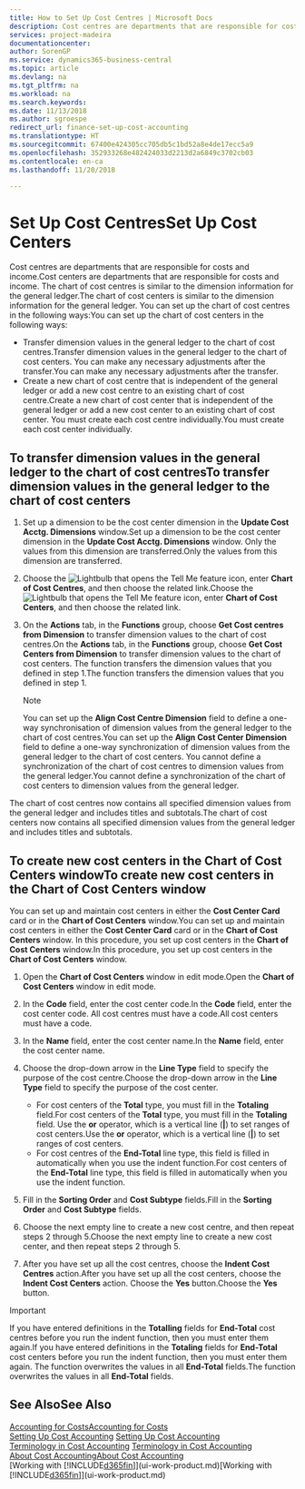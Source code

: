 ```yaml
---
title: How to Set Up Cost Centres | Microsoft Docs
description: Cost centres are departments that are responsible for costs and income. The chart of cost centres is similar to the dimension information for the general ledger.
services: project-madeira
documentationcenter: 
author: SorenGP
ms.service: dynamics365-business-central
ms.topic: article
ms.devlang: na
ms.tgt_pltfrm: na
ms.workload: na
ms.search.keywords: 
ms.date: 11/13/2018
ms.author: sgroespe
redirect_url: finance-set-up-cost-accounting
ms.translationtype: HT
ms.sourcegitcommit: 67400e424305cc705db5c1bd52a8e4de17ecc5a9
ms.openlocfilehash: 352933268e482424033d2213d2a6849c3702cb03
ms.contentlocale: en-ca
ms.lasthandoff: 11/20/2018

---
```

# <a name="set-up-cost-centers"></a><span data-ttu-id="09a9a-104">Set Up Cost Centres</span><span class="sxs-lookup"><span data-stu-id="09a9a-104">Set Up Cost Centers</span></span>
<span data-ttu-id="09a9a-105">Cost centres are departments that are responsible for costs and income.</span><span class="sxs-lookup"><span data-stu-id="09a9a-105">Cost centers are departments that are responsible for costs and income.</span></span> <span data-ttu-id="09a9a-106">The chart of cost centres is similar to the dimension information for the general ledger.</span><span class="sxs-lookup"><span data-stu-id="09a9a-106">The chart of cost centers is similar to the dimension information for the general ledger.</span></span> <span data-ttu-id="09a9a-107">You can set up the chart of cost centres in the following ways:</span><span class="sxs-lookup"><span data-stu-id="09a9a-107">You can set up the chart of cost centers in the following ways:</span></span>  

-   <span data-ttu-id="09a9a-108">Transfer dimension values in the general ledger to the chart of cost centres.</span><span class="sxs-lookup"><span data-stu-id="09a9a-108">Transfer dimension values in the general ledger to the chart of cost centers.</span></span> <span data-ttu-id="09a9a-109">You can make any necessary adjustments after the transfer.</span><span class="sxs-lookup"><span data-stu-id="09a9a-109">You can make any necessary adjustments after the transfer.</span></span>  
-   <span data-ttu-id="09a9a-110">Create a new chart of cost centre that is independent of the general ledger or add a new cost centre to an existing chart of cost centre.</span><span class="sxs-lookup"><span data-stu-id="09a9a-110">Create a new chart of cost center that is independent of the general ledger or add a new cost center to an existing chart of cost center.</span></span> <span data-ttu-id="09a9a-111">You must create each cost centre individually.</span><span class="sxs-lookup"><span data-stu-id="09a9a-111">You must create each cost center individually.</span></span>  

## <a name="to-transfer-dimension-values-in-the-general-ledger-to-the-chart-of-cost-centers"></a><span data-ttu-id="09a9a-112">To transfer dimension values in the general ledger to the chart of cost centres</span><span class="sxs-lookup"><span data-stu-id="09a9a-112">To transfer dimension values in the general ledger to the chart of cost centers</span></span>  
1.  <span data-ttu-id="09a9a-113">Set up a dimension to be the cost center dimension in the **Update Cost Acctg. Dimensions** window.</span><span class="sxs-lookup"><span data-stu-id="09a9a-113">Set up a dimension to be the cost center dimension in the **Update Cost Acctg. Dimensions** window.</span></span> <span data-ttu-id="09a9a-114">Only the values from this dimension are transferred.</span><span class="sxs-lookup"><span data-stu-id="09a9a-114">Only the values from this dimension are transferred.</span></span>  
2.  <span data-ttu-id="09a9a-115">Choose the ![Lightbulb that opens the Tell Me feature](media/ui-search/search_small.png "Tell me what you want to do") icon, enter **Chart of Cost Centres**, and then choose the related link.</span><span class="sxs-lookup"><span data-stu-id="09a9a-115">Choose the ![Lightbulb that opens the Tell Me feature](media/ui-search/search_small.png "Tell me what you want to do") icon, enter **Chart of Cost Centers**, and then choose the related link.</span></span>  
3.  <span data-ttu-id="09a9a-116">On the **Actions** tab, in the **Functions** group, choose **Get Cost centres from Dimension** to transfer dimension values to the chart of cost centres.</span><span class="sxs-lookup"><span data-stu-id="09a9a-116">On the **Actions** tab, in the **Functions** group, choose **Get Cost Centers from Dimension** to transfer dimension values to the chart of cost centers.</span></span> <span data-ttu-id="09a9a-117">The function transfers the dimension values that you defined in step 1.</span><span class="sxs-lookup"><span data-stu-id="09a9a-117">The function transfers the dimension values that you defined in step 1.</span></span>  

    > [!NOTE]  
    >  <span data-ttu-id="09a9a-118">You can set up the **Align Cost Centre Dimension**  field to define a one-way synchronisation of dimension values from the general ledger to the chart of cost centres.</span><span class="sxs-lookup"><span data-stu-id="09a9a-118">You can set up the **Align Cost Center Dimension**  field to define a one-way synchronization of dimension values from the general ledger to the chart of cost centers.</span></span> <span data-ttu-id="09a9a-119">You cannot define a synchronization of the chart of cost centres to dimension values from the general ledger.</span><span class="sxs-lookup"><span data-stu-id="09a9a-119">You cannot define a synchronization of the chart of cost centers to dimension values from the general ledger.</span></span>  

<span data-ttu-id="09a9a-120">The chart of cost centres now contains all specified dimension values from the general ledger and includes titles and subtotals.</span><span class="sxs-lookup"><span data-stu-id="09a9a-120">The chart of cost centers now contains all specified dimension values from the general ledger and includes titles and subtotals.</span></span>  

## <a name="to-create-new-cost-centers-in-the-chart-of-cost-centers-window"></a><span data-ttu-id="09a9a-121">To create new cost centers in the Chart of Cost Centers window</span><span class="sxs-lookup"><span data-stu-id="09a9a-121">To create new cost centers in the Chart of Cost Centers window</span></span>  
<span data-ttu-id="09a9a-122">You can set up and maintain cost centers in either the **Cost Center Card** card or in the **Chart of Cost Centers** window.</span><span class="sxs-lookup"><span data-stu-id="09a9a-122">You can set up and maintain cost centers in either the **Cost Center Card** card or in the **Chart of Cost Centers** window.</span></span> <span data-ttu-id="09a9a-123">In this procedure, you set up cost centers in the **Chart of Cost Centers** window.</span><span class="sxs-lookup"><span data-stu-id="09a9a-123">In this procedure, you set up cost centers in the **Chart of Cost Centers** window.</span></span>  

1. <span data-ttu-id="09a9a-124">Open the **Chart of Cost Centers** window in edit mode.</span><span class="sxs-lookup"><span data-stu-id="09a9a-124">Open the **Chart of Cost Centers** window in edit mode.</span></span>  
2. <span data-ttu-id="09a9a-125">In the **Code** field, enter the cost center code.</span><span class="sxs-lookup"><span data-stu-id="09a9a-125">In the **Code** field, enter the cost center code.</span></span> <span data-ttu-id="09a9a-126">All cost centres must have a code.</span><span class="sxs-lookup"><span data-stu-id="09a9a-126">All cost centers must have a code.</span></span>  
3. <span data-ttu-id="09a9a-127">In the **Name** field, enter the cost center name.</span><span class="sxs-lookup"><span data-stu-id="09a9a-127">In the **Name** field, enter the cost center name.</span></span>  
4. <span data-ttu-id="09a9a-128">Choose the drop-down arrow in the **Line Type** field to specify the purpose of the cost centre.</span><span class="sxs-lookup"><span data-stu-id="09a9a-128">Choose the drop-down arrow in the **Line Type** field to specify the purpose of the cost center.</span></span>  

    - <span data-ttu-id="09a9a-129">For cost centers of the **Total** type, you must fill in the **Totaling** field.</span><span class="sxs-lookup"><span data-stu-id="09a9a-129">For cost centers of the **Total** type, you must fill in the **Totaling** field.</span></span> <span data-ttu-id="09a9a-130">Use the **or** operator, which is a vertical line (**&#124;**) to set ranges of cost centers.</span><span class="sxs-lookup"><span data-stu-id="09a9a-130">Use the **or** operator, which is a vertical line (**&#124;**) to set ranges of cost centers.</span></span>  
    - <span data-ttu-id="09a9a-131">For cost centres of the **End-Total** line type, this field is filled in automatically when you use the indent function.</span><span class="sxs-lookup"><span data-stu-id="09a9a-131">For cost centers of the **End-Total** line type, this field is filled in automatically when you use the indent function.</span></span>  
5.  <span data-ttu-id="09a9a-132">Fill in the **Sorting Order** and **Cost Subtype** fields.</span><span class="sxs-lookup"><span data-stu-id="09a9a-132">Fill in the **Sorting Order** and **Cost Subtype** fields.</span></span>  
6.  <span data-ttu-id="09a9a-133">Choose the next empty line to create a new cost centre, and then repeat steps 2 through 5.</span><span class="sxs-lookup"><span data-stu-id="09a9a-133">Choose the next empty line to create a new cost center, and then repeat steps 2 through 5.</span></span>  
7.  <span data-ttu-id="09a9a-134">After you have set up all the cost centres, choose the **Indent Cost Centres** action.</span><span class="sxs-lookup"><span data-stu-id="09a9a-134">After you have set up all the cost centers, choose the **Indent Cost Centers** action.</span></span> <span data-ttu-id="09a9a-135">Choose the **Yes** button.</span><span class="sxs-lookup"><span data-stu-id="09a9a-135">Choose the **Yes** button.</span></span>  

> [!IMPORTANT]  
>  <span data-ttu-id="09a9a-136">If you have entered definitions in the **Totalling** fields for **End-Total** cost centres before you run the indent function, then you must enter them again.</span><span class="sxs-lookup"><span data-stu-id="09a9a-136">If you have entered definitions in the **Totaling** fields for **End-Total** cost centers before you run the indent function, then you must enter them again.</span></span> <span data-ttu-id="09a9a-137">The function overwrites the values in all **End-Total** fields.</span><span class="sxs-lookup"><span data-stu-id="09a9a-137">The function overwrites the values in all **End-Total** fields.</span></span>  

## <a name="see-also"></a><span data-ttu-id="09a9a-138">See Also</span><span class="sxs-lookup"><span data-stu-id="09a9a-138">See Also</span></span>  
[<span data-ttu-id="09a9a-139">Accounting for Costs</span><span class="sxs-lookup"><span data-stu-id="09a9a-139">Accounting for Costs</span></span>](finance-manage-cost-accounting.md)  
<span data-ttu-id="09a9a-140">[Setting Up Cost Accounting](finance-set-up-cost-accounting.md) </span><span class="sxs-lookup"><span data-stu-id="09a9a-140">[Setting Up Cost Accounting](finance-set-up-cost-accounting.md) </span></span>  
<span data-ttu-id="09a9a-141">[Terminology in Cost Accounting](finance-terminology-in-cost-accounting.md) </span><span class="sxs-lookup"><span data-stu-id="09a9a-141">[Terminology in Cost Accounting](finance-terminology-in-cost-accounting.md) </span></span>  
[<span data-ttu-id="09a9a-142">About Cost Accounting</span><span class="sxs-lookup"><span data-stu-id="09a9a-142">About Cost Accounting</span></span>](finance-about-cost-accounting.md)  
<span data-ttu-id="09a9a-143">[Working with [!INCLUDE[d365fin](includes/d365fin_md.md)]](ui-work-product.md)</span><span class="sxs-lookup"><span data-stu-id="09a9a-143">[Working with [!INCLUDE[d365fin](includes/d365fin_md.md)]](ui-work-product.md)</span></span>

